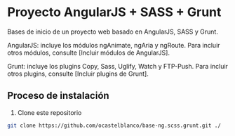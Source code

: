 # Proyecto AngularJS + SASS + Grunt
Bases de inicio de un proyecto web basado en AngularJS, SASS y Grunt.

AngularJS: incluye los módulos ngAnimate, ngAria y ngRoute. Para incluir otros módulos, consulte [Incluir módulos de AngularJS].

Grunt: incluye los plugins Copy, Sass, Uglify, Watch y FTP-Push. Para incluir otros plugins, consulte [Incluir plugins de Grunt].

## Proceso de instalación

1. Clone este repositorio
```bash
git clone https://github.com/ocastelblanco/base-ng.scss.grunt.git ./
```
